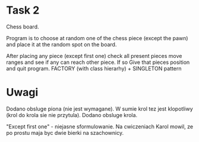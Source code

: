# Task 2

Chess board.

Program is to choose at random one of the chess piece (except the pawn) and place it at the random spot on the board.

After placing any piece (except first one) check all present pieces move ranges and see if any can reach other piece. If so Give that pieces position and quit program. FACTORY (with class hierarhy) + SINGLETON pattern

# Uwagi

Dodano obsluge piona (nie jest wymagane).
W sumie krol tez jest klopotliwy (krol do krola sie nie przytula).
Dodano obsluge krola.

"Except first one" - niejasne sformulowanie.
Na cwiczeniach Karol mowil, ze po prostu maja byc dwie bierki na szachownicy.
